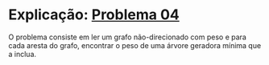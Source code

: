 # Explicação: [Problema 04](https://codeforces.com/problemset/problem/609/E)

O problema consiste em ler um grafo não-direcionado com peso e para cada aresta do grafo, encontrar o peso de uma árvore geradora mínima que a inclua.